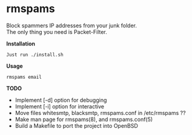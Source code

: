 <html>
<head>
<h1>rmspams</h1>
<p>Block spammers IP addresses from your junk folder.<br>
The only thing you need is Packet-Filter.</p>
</head>
<body>
<b>Installation</b>
<pre><code>Just run ./install.sh</code></pre>
<b>Usage</b>
<pre><code>rmspams email</code></pre>
</body>
<footer>
<b>TODO</b>
<ul>
<li>Implement [-d] option for debugging</li>
<li>Implement [-i] option for interactive</li>
<li>Move files whitesmtp, blacksmtp, rmspams.conf in /etc/rmspams ??</li>
<li>Make man page for rmspams(8), and rmspams.conf(5)</li>
<li>Build a Makefile to port the project into OpenBSD</li>
</ul>
</footer>
</html>
